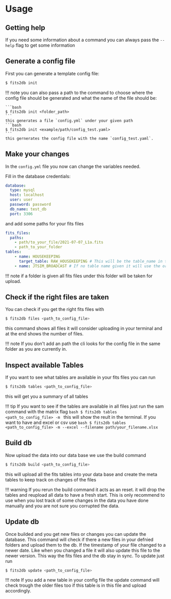 # Usage

## __Getting help__
If you need some information about a command you can always pass the `--help` flag to get some information

## __Generate a config file__
First you can generate a template config file:
```bash
$ fits2db init
```
!!! note
    you can also pass a path to the command to choose where the config file should be generated and what the name of the file should be:

    ```bash
    $ fits2db init <folder_path>
    ```
    this generates a file `config.yml` under your given path
    ```bash
    $ fits2db init <example/path/config_test.yaml>
    ```
    this gernerates the config file with the name `config_test.yaml`.




## __Make your changes__
In the `config.yml` file you now can change the variables needed. 

Fill in the database credentials:
```yaml
database:
  type: mysql
  host: localhost
  user: user
  password: password
  db_name: test_db
  port: 3306
```
and add some paths for your fits files

```yaml
fits_files:
  paths:
    - path/to_your_file/2021-07-07_L1a.fits
    - path_to_your_folder
tables:
    - name: HOUSEKEEPING
      target_table: RAW_HOUSEKEEPING # This will be the table_name in the db
    - name: JTSIM_BROADCAST # If no table name given it will use the orignal name
```


!!! note
    if a folder is given all fits files under this folder will be taken for upload.

## __Check if the right files are taken__
You can check if you get the right fits files with 
```bash
$ fits2db files <path_to_config_file>
```
this command shows all files it will consider uploading in your terminal and at the end shows the number of files.

!!! note 
     If you don't add an path the cli looks for the config file in the same folder as you are currently in.

## __Inspect available Tables__

If you want to see what tables are available in your fits files you can run 
```bash
$ fits2db tables <path_to_config_file> 
```
this will get you a summary of all tables

!!! tip 
    If you want to see if the tables are available in all files just run the sam command with the matrix flag
    ```bash
    $ fits2db tables <path_to_config_file> -m
    ```
    this will show the reult in the terminal. If you want to have and excel or csv use
    ```bash
    $ fits2db tables <path_to_config_file> -m --excel --filename path/your_filename.xlsx
    ```

## __Build db__

Now upload the data into our data base we use the build command
```bash
$ fits2db build <path_to_config_file> 
```
this will upload all the fits tables into your data base and create the meta tables to keep track on changes of the files

!!! warning
    If you rerun the build command it acts as an reset. it will drop the tables and reupload all data to have a fresh start. This is only recommend to use when you lost track of some changes in the data you have done manually and you are not sure you corrupted the data.


## __Update db__

Once builded and you get new files or changes you can update the database. This command will check if there a new files in your defnied folders and upload them to the db. If the timestamp of your file changed to a newer date. Like when you changed a file it will also update this file to the newer version. This way the fits files and the db stay in sync. To update just run 

```bash
$ fits2db update <path_to_config_file> 
```
!!! note
    If you add a new table in your config file the update command will check trough the older files too if this table is in this file and upload accordingly.